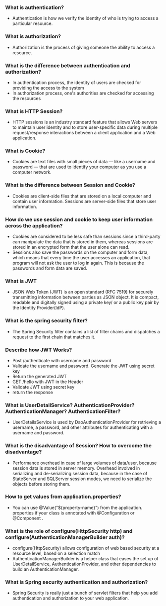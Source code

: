 ### What is authentication?
* Authentication is how we verify the identity of who is trying to access a particular resource.
### What is authorization?
* Authorization is the process of giving someone the ability to access a resource.
### What is the difference between authentication and authorization?
* In authentication process, the identity of users are checked for providing the access to the system
* In authorization process, one's authorities are checked for accessing the resources
### What is HTTP Session?
* HTTP sessions is an industry standard feature that allows Web servers to maintain user identity and to store user-specific data during multiple request/response interactions between a client application and a Web application.
### What is Cookie?
* Cookies are text files with small pieces of data — like a username and password — that are used to identify your computer as you use a computer network.
### What is the difference between Session and Cookie?
* Cookies are client-side files that are stored on a local computer and contain user information. Sessions are server-side files that store user information.
### How do we use session and cookie to keep user information across the application?
* Cookies are considered to be less safe than sessions since a third-party can manipulate the data that is stored in them, whereas sessions are stored in an encrypted form that the user alone can read.
* Sessions also save the passwords on the computer and form data, which means that every time the user accesses an application, that program will not ask the user to log in again. This is because the passwords and form data are saved.
### What is JWT
* JSON Web Token (JWT) is an open standard (RFC 7519) for securely transmitting information between parties as JSON object. It is compact, readable and digitally signed using a private key/ or a public key pair by the Identity Provider(IdP).
### What is the spring security filter?
* The Spring Security filter contains a list of filter chains and dispatches a request to the first chain that matches it.
### Describe how JWT Works?
* Post /authenticate with username and password
* Validate the username and password. Generate the JWT using secret key
* Return the generated JWT
* GET /hello with JWT in the Header
* Validate JWT using secret key
* return the response
### What is UserDetailService? AuthenticationProvider? AuthenticationManager? AuthenticationFilter?
* UserDetailsService is used by DaoAuthenticationProvider for retrieving a username, a password, and other attributes for authenticating with a username and password.
### What is the disadvantage of Session? How to overcome the disadvantage?
* Performance overhead in case of large volumes of data/user, because session data is stored in server memory. Overhead involved in serializing and de-serializing session data, because in the case of StateServer and SQLServer session modes, we need to serialize the objects before storing them.
### How to get values from application.properties?
* You can use @Value("${property-name}") from the application. properties if your class is annotated with @Configuration or @Component .
### What is the role of configure(HttpSecurity http) and configure(AuthenticationManagerBuilder auth)?
* configure(HttpSecurity) allows configuration of web based security at a resource level, based on a selection match
* AuthenticationManagerBuilder is a helper class that eases the set up of UserDetailService, AuthenticationProvider, and other dependencies to build an AuthenticationManager.
### What is Spring security authentication and authorization?
* Spring Security is really just a bunch of servlet filters that help you add authentication and authorization to your web application. 
